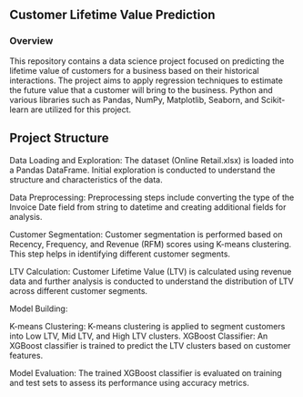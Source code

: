 ## Customer Lifetime Value Prediction
### Overview
This repository contains a data science project focused on predicting the lifetime value of customers for a business based on their historical interactions. The project aims to apply regression techniques to estimate the future value that a customer will bring to the business. Python and various libraries such as Pandas, NumPy, Matplotlib, Seaborn, and Scikit-learn are utilized for this project.

## Project Structure
Data Loading and Exploration: The dataset (Online Retail.xlsx) is loaded into a Pandas DataFrame. Initial exploration is conducted to understand the structure and characteristics of the data.

Data Preprocessing: Preprocessing steps include converting the type of the Invoice Date field from string to datetime and creating additional fields for analysis.

Customer Segmentation: Customer segmentation is performed based on Recency, Frequency, and Revenue (RFM) scores using K-means clustering. This step helps in identifying different customer segments.

LTV Calculation: Customer Lifetime Value (LTV) is calculated using revenue data and further analysis is conducted to understand the distribution of LTV across different customer segments.

Model Building:

K-means Clustering: K-means clustering is applied to segment customers into Low LTV, Mid LTV, and High LTV clusters.
XGBoost Classifier: An XGBoost classifier is trained to predict the LTV clusters based on customer features.

Model Evaluation: The trained XGBoost classifier is evaluated on training and test sets to assess its performance using accuracy metrics.
